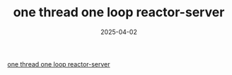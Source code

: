 ﻿---
title: "one thread one loop reactor-server"
description: "one thread one loop reactor-server"
date: 2025-04-02
slug: "one-thread-one-loop-reactor-server"
categories:
    - Project
---


[one thread one loop reactor-server](https://gitee.com/sfw003/reactor-server)